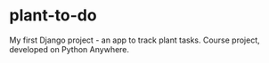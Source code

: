 # plant-to-do
My first Django project - an app to track plant tasks. Course project, developed on Python Anywhere.
